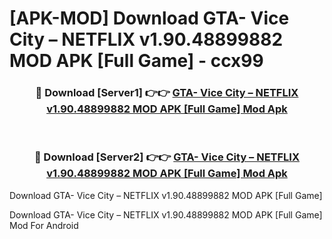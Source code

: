 # [APK-MOD] Download GTA- Vice City – NETFLIX v1.90.48899882 MOD APK [Full Game] - ccx99


<div align="center">
<h3>🔴 Download [Server1] 👉👉 <a href="https://apk-comot.site?title=GTA-_Vice_City_–_NETFLIX_v1.90.48899882_MOD_APK_[Full_Game]">GTA- Vice City – NETFLIX v1.90.48899882 MOD APK [Full Game] Mod Apk</a></h3><br>
<h3>🔴 Download [Server2] 👉👉 <a href="https://apk-comot.site?title=GTA-_Vice_City_–_NETFLIX_v1.90.48899882_MOD_APK_[Full_Game]">GTA- Vice City – NETFLIX v1.90.48899882 MOD APK [Full Game] Mod Apk</a></h3>
</div>



Download GTA- Vice City – NETFLIX v1.90.48899882 MOD APK [Full Game] 

Download GTA- Vice City – NETFLIX v1.90.48899882 MOD APK [Full Game] Mod For Android